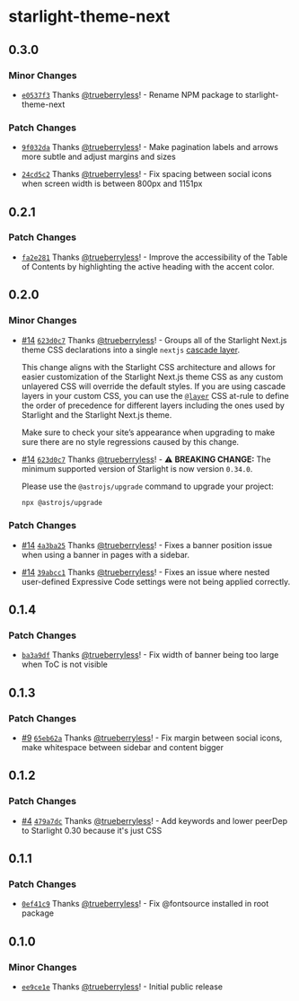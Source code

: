 # starlight-theme-next

## 0.3.0

### Minor Changes

- [`e0537f3`](https://github.com/trueberryless-org/starlight-theme-next/commit/e0537f3dd70c8ad5d4702cc5059060c64a5ff05f) Thanks [@trueberryless](https://github.com/trueberryless)! - Rename NPM package to starlight-theme-next

### Patch Changes

- [`9f032da`](https://github.com/trueberryless-org/starlight-theme-next/commit/9f032da50ff24c37b48eaa1c0060439ebfbedab7) Thanks [@trueberryless](https://github.com/trueberryless)! - Make pagination labels and arrows more subtle and adjust margins and sizes

- [`24cd5c2`](https://github.com/trueberryless-org/starlight-theme-next/commit/24cd5c229370fd5c056593f25be6c98c118f9c45) Thanks [@trueberryless](https://github.com/trueberryless)! - Fix spacing between social icons when screen width is between 800px and 1151px

## 0.2.1

### Patch Changes

- [`fa2e281`](https://github.com/trueberryless-org/starlight-theme-next/commit/fa2e28104b334a8a15626deea8fa1006def9cc11) Thanks [@trueberryless](https://github.com/trueberryless)! - Improve the accessibility of the Table of Contents by highlighting the active heading with the accent color.

## 0.2.0

### Minor Changes

- [#14](https://github.com/trueberryless-org/starlight-theme-next/pull/14) [`623d0c7`](https://github.com/trueberryless-org/starlight-theme-next/commit/623d0c7e561bf53c5c3dc9d932e59a605245a7aa) Thanks [@trueberryless](https://github.com/trueberryless)! - Groups all of the Starlight Next.js theme CSS declarations into a single `nextjs` [cascade layer](https://developer.mozilla.org/en-US/docs/Learn_web_development/Core/Styling_basics/Cascade_layers).

  This change aligns with the Starlight CSS architecture and allows for easier customization of the Starlight Next.js theme CSS as any custom unlayered CSS will override the default styles. If you are using cascade layers in your custom CSS, you can use the [`@layer`](https://developer.mozilla.org/en-US/docs/Web/CSS/@layer) CSS at-rule to define the order of precedence for different layers including the ones used by Starlight and the Starlight Next.js theme.

  Make sure to check your site’s appearance when upgrading to make sure there are no style regressions caused by this change.

- [#14](https://github.com/trueberryless-org/starlight-theme-next/pull/14) [`623d0c7`](https://github.com/trueberryless-org/starlight-theme-next/commit/623d0c7e561bf53c5c3dc9d932e59a605245a7aa) Thanks [@trueberryless](https://github.com/trueberryless)! - ⚠️ **BREAKING CHANGE:** The minimum supported version of Starlight is now version `0.34.0`.

  Please use the `@astrojs/upgrade` command to upgrade your project:

  ```sh
  npx @astrojs/upgrade
  ```

### Patch Changes

- [#14](https://github.com/trueberryless-org/starlight-theme-next/pull/14) [`4a3ba25`](https://github.com/trueberryless-org/starlight-theme-next/commit/4a3ba257a0f60652fe7eaa049d2dc800cfee7b90) Thanks [@trueberryless](https://github.com/trueberryless)! - Fixes a banner position issue when using a banner in pages with a sidebar.

- [#14](https://github.com/trueberryless-org/starlight-theme-next/pull/14) [`39abcc1`](https://github.com/trueberryless-org/starlight-theme-next/commit/39abcc1f2310f42e4417891453e703a70ae517e7) Thanks [@trueberryless](https://github.com/trueberryless)! - Fixes an issue where nested user-defined Expressive Code settings were not being applied correctly.

## 0.1.4

### Patch Changes

- [`ba3a9df`](https://github.com/trueberryless-org/starlight-theme-next/commit/ba3a9df11896b701dab098f3b3dfb85808f94c71) Thanks [@trueberryless](https://github.com/trueberryless)! - Fix width of banner being too large when ToC is not visible

## 0.1.3

### Patch Changes

- [#9](https://github.com/trueberryless-org/starlight-theme-next/pull/9) [`65eb62a`](https://github.com/trueberryless-org/starlight-theme-next/commit/65eb62a9587e9eeabe85e5f9cbfde2360590eef2) Thanks [@trueberryless](https://github.com/trueberryless)! - Fix margin between social icons, make whitespace between sidebar and content bigger

## 0.1.2

### Patch Changes

- [#4](https://github.com/trueberryless-org/starlight-theme-next/pull/4) [`479a7dc`](https://github.com/trueberryless-org/starlight-theme-next/commit/479a7dc28391670e701d4baa23ddadc472bf0624) Thanks [@trueberryless](https://github.com/trueberryless)! - Add keywords and lower peerDep to Starlight 0.30 because it's just CSS

## 0.1.1

### Patch Changes

- [`0ef41c9`](https://github.com/trueberryless-org/starlight-theme-next/commit/0ef41c9ce7fcbe8aa101cc5bcfba4dbab11b037b) Thanks [@trueberryless](https://github.com/trueberryless)! - Fix @fontsource installed in root package

## 0.1.0

### Minor Changes

- [`ee9ce1e`](https://github.com/trueberryless-org/starlight-theme-next/commit/ee9ce1ef4fec571f1ce7fa6c288baa5b68a23760) Thanks [@trueberryless](https://github.com/trueberryless)! - Initial public release
